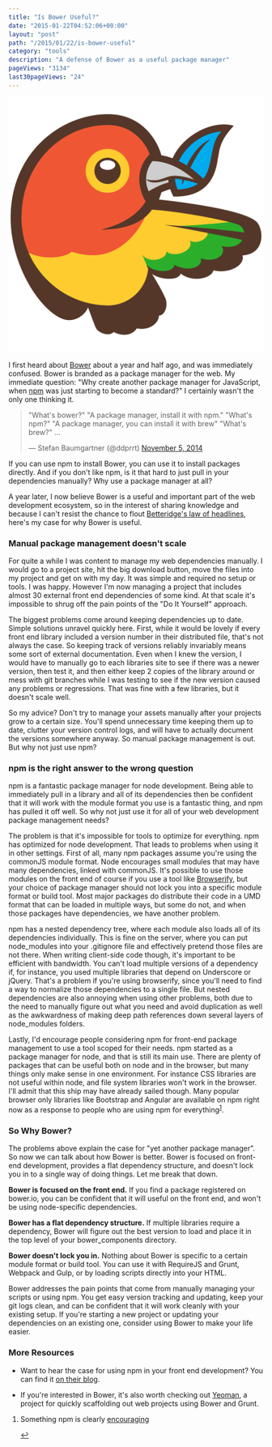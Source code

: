 ```yaml
---
title: "Is Bower Useful?"
date: "2015-01-22T04:52:06+00:00"
layout: "post"
path: "/2015/01/22/is-bower-useful"
category: "tools"
description: "A defense of Bower as a useful package manager"
pageViews: "3134"
last30pageViews: "24"
---
```




![bower logo](bower-1.png)

I first heard about [Bower][bower] about a year and half ago, and was immediately confused.  Bower is branded as a package manager for the web.  My immediate question: "Why create another package manager for JavaScript, when [npm][npm] was just starting to become a standard?"  I certainly wasn't the only one thinking it.

<blockquote class="twitter-tweet" lang="en"><p>&quot;What&#39;s bower?&quot;&#10;&quot;A package manager, install it with npm.&quot;&#10;&quot;What&#39;s npm?&quot;&#10;&quot;A package manager, you can install it with brew&quot;&#10;&quot;What&#39;s brew?&quot;&#10;...</p>&mdash; Stefan Baumgartner (@ddprrt) <a href="https://twitter.com/ddprrt/status/529909875347030016">November 5, 2014</a></blockquote>

If you can use npm to install Bower, you can use it to install packages directly.  And if you don't like npm, is it that hard to just pull in your dependencies manually?  Why use a package manager at all?

A year later, I now believe Bower is a useful and important part of the web development ecosystem, so in the interest of sharing knowledge and because I can't resist the chance to flout [Betteridge's law of headlines][betterlaw], here's my case for why Bower is useful.

### Manual package management doesn't scale

For quite a while I was content to manage my web dependencies manually.  I would go to a project site, hit the big download button, move the files into my project and get on with my day.  It was simple and required no setup or tools.  I was happy.  However I'm now managing a project that includes almost 30 external front end dependencies of some kind.  At that scale it's impossible to shrug off the pain points of the "Do It Yourself" approach.

The biggest problems come around keeping dependencies up to date. Simple solutions unravel quickly here.  First, while it would be lovely if every front end library included a version number in their distributed file, that's not always the case.  So keeping track of versions reliably invariably means some sort of external documentation.  Even when I knew the version, I would have to manually go to each libraries site to see if there was a newer version, then test it, and then either keep 2 copies of the library around or mess with git branches while I was testing to see if the new version caused any problems or regressions.  That was fine with a few libraries, but it doesn't scale well.

So my advice?  Don't try to manage your assets manually after your projects grow to a certain size.  You'll spend unnecessary time keeping them up to date, clutter your version control logs, and will have to actually document the versions somewhere anyway.  So manual package management is out.  But why not just use npm?

### npm is the right answer to the wrong question

npm is a fantastic package manager for node development.  Being able to immediately pull in a library and all of its dependencies then be confident that it will work with the module format you use is a fantastic thing, and npm has pulled it off well.  So why not just use it for all of your web development package management needs?

The problem is that it's impossible for tools to optimize for everything. npm has optimized for node development.  That leads to problems when using it in other settings.  First of all, many npm packages assume you're using the commonJS module format.  Node encourages small modules that may have many dependencies, linked with commonJS.  It's possible to use those modules on the front end of course if you use a tool like [Browserify][browserify], but your choice of package manager should not lock you into a specific module format or build tool.  Most major packages do distribute their code in a UMD format that can be loaded in multiple ways, but some do not, and when those packages have dependencies, we have another problem.

npm has a nested dependency tree, where each module also loads all of its dependencies individually.  This is fine on the server, where you can put node_modules into your .gitignore file and effectively pretend those files are not there.  When writing client-side code though, it's important to be efficient with bandwidth.  You can't load multiple versions of a dependency if, for instance, you used multiple libraries that depend on Underscore or jQuery.  That's a problem if you're using browserify, since you'll need to find a way to normalize those dependencies to a single file.  But nested dependencies are also annoying when using other problems, both due to the need to manually figure out what you need and avoid duplication as well as the awkwardness of making deep path references down several layers of node_modules folders.

Lastly, I'd encourage people considering npm for front-end package management to use a tool scoped for their needs. npm started as a package manager for node, and that is still its main use.  There are plenty of packages that can be useful both on node and in the browser, but many things only make sense in one environment.  For instance CSS libraries are not useful within node, and file system libraries won't work in the browser.  I'll admit that this ship may have already sailed though. Many popular browser only libraries like Bootstrap and Angular are available on npm right now as a response to people who are using npm for everything<sup id="fnref:1">[1](#fn:1)</sup>.

### So Why Bower?

The problems above explain the case for "yet another package manager".  So now we can talk about how Bower is better.  Bower is focused on front-end development, provides a flat dependency structure, and doesn't lock you in to a single way of doing things.  Let me break that down.

**Bower is focused on the front end.**  If you find a package registered on bower.io, you can be confident that it will useful on the front end, and won't be using node-specific dependencies.

**Bower has a flat dependency structure.**  If multiple libraries require a dependency, Bower will figure out the best version to load and place it in the top level of your bower_components directory.

**Bower doesn't lock you in.** Nothing about Bower is specific to a certain module format or build tool.  You can use it with RequireJS and Grunt, Webpack and Gulp, or by loading scripts directly into your HTML.

Bower addresses the pain points that come from manually managing your scripts or using npm.  You get easy version tracking and updating, keep your git logs clean, and can be confident that it will work cleanly with your existing setup.  If you're starting a new project or updating your dependencies on an existing one, consider using Bower to make your life easier.

### More Resources

- Want to hear the case for using npm in your front end development? You can find it [on their blog][npmblog].

- If you're interested in Bower, it's also worth checking out [Yeoman][yeoman], a project for quickly scaffolding out web projects using Bower and Grunt.

<div class="footnotes">
<ol>
    <li class="footnote" id="fn:1">
        <p>
        Something npm is clearly <a href="http://blog.npmjs.org/post/101775448305/npm-and-front-end-packaging">encouraging</a>
        </p>
        <a href="#fnref:1" title="return to article"> ↩</a></p>
    </li>
</ol>
</div>



[bower]: http://bower.io/
[betterlaw]: http://en.wikipedia.org/wiki/Betteridge%27s_law_of_headlines
[npm]: https://www.npmjs.com/
[browserify]: http://browserify.org/
[marionette]: http://benmccormick.org/marionette-explained/
[npmblog]: http://blog.npmjs.org/post/101775448305/npm-and-front-end-packaging
[yeoman]: http://yeoman.io/
